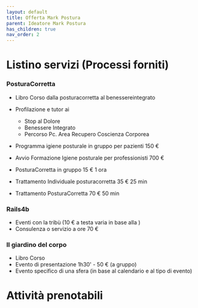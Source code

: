 ```yaml
---
layout: default
title: Offerta Mark Postura
parent: Ideatore Mark Postura 
has_children: true
nav_order: 2
---
```


#  Listino servizi (Processi forniti)

### PosturaCorretta 
- Libro Corso dalla posturacorretta al benessereintegrato
- Profilazione e tutor ai 
  - Stop al Dolore 
  - Benessere Integrato
  - Percorso Pc. Area Recupero Coscienza Corporea

- Programma igiene posturale in gruppo per pazienti 150 € 
- Avvio Formazione Igiene posturale per professionisti 700 €

- PosturaCorretta in gruppo 15 € 1 ora

- Trattamento Individuale posturacorretta 35 € 25 min
- Trattamento PosturaCorretta 70 € 50 min


### Rails4b
- Eventi con la tribù (10 € a testa varia in base alla  )
- Consulenza o servizio a ore 70 €

### Il giardino del corpo  
- Libro Corso 
- Evento di presentazione 1h30'  - 50 € (a gruppo)
- Evento specifico di una sfera (in base al calendario e al tipo di evento)

# Attività prenotabili 